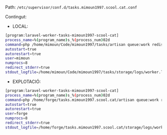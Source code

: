 Path:
`/etc/supervisor/conf.d/tasks.mimoun1997.scool.cat.conf`

Contingut:
+ LOCAL:

```bash
[program:laravel-worker-tasks-mimoun1997-scool-cat]
process_name=%(program_name)s_%(process_num)02d
command=php /home/mimoun/Code/mimoun1997/tasks/artisan queue:work redis --sleep=3 --tries=3
autostart=true
autorestart=true
user=mimoun
numprocs=8
redirect_stderr=true
stdout_logfile=/home/mimoun/Code/mimoun1997/tasks/storage/logs/worker.log
```

+ EXPLOTACIÓ:
```bash
[program:laravel-worker-tasks-mimoun1997-scool-cat]
process_name=%(program_name)s_%(process_num)02d
command=php /home/forge/tasks.mimoun1997.scool.cat/artisan queue:work redis --sleep=3 --tries=3
autostart=true
autorestart=true
user=forge
numprocs=8
redirect_stderr=true
stdout_logfile=/home/forge/tasks.mimoun1997.scool.cat/storage/logs/worker.log
```